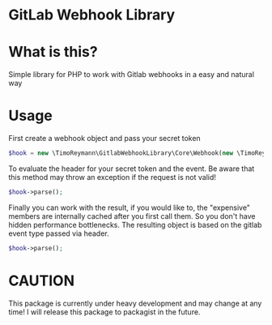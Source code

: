 GitLab Webhook Library
===

# What is this?
Simple library for PHP to work with Gitlab webhooks in a easy and natural way

# Usage
First create a webhook object and pass your secret token

```php
$hook = new \TimoReymann\GitlabWebhookLibrary\Core\Webhook(new \TimoReymann\GitlabWebhookLibrary\Token\SecretToken('mySuperSecretToken'));

```

To evaluate the header for your secret token and the event. Be aware that this method may throw 
an exception if the request is not valid!

```php
$hook->parse();
```

Finally you can work with the result, if you would like to, the "expensive" members are internally
cached after you first call them. So you don't have hidden performance bottlenecks. The resulting object
is based on the gitlab event type passed via header.

```php 
$hook->parse();
```

# CAUTION
This package is currently under heavy development and may change at any time! 
I will release this package to packagist in the future.